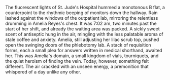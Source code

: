 The fluorescent lights of St. Jude's Hospital hummed a monotonous B flat, a counterpoint to the rhythmic beeping of monitors down the hallway. Rain lashed against the windows of the outpatient lab, mirroring the relentless drumming in Amelia Reyes's chest.  It was 7:02 am, two minutes past the start of her shift, and already the waiting area was packed.  A sickly sweet scent of antiseptic hung in the air, mingling with the less palatable aroma of stale coffee and anxiety.  Amelia, still adjusting her lilac scrub top, pushed open the swinging doors of the phlebotomy lab.  A stack of requisition forms, each a small plea for answers written in medical shorthand, awaited her.  This was Amelia's domain, a small kingdom of vials, tourniquets, and the quiet heroism of finding the vein.  Today, however, something felt different. The air crackled with an unseen energy, a premonition that whispered of a day unlike any other.
